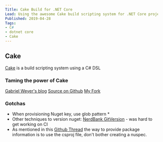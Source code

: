 ```yaml
---
Title: Cake Build for .NET Core
Lead: Using the awesome Cake build scripting system for .NET Core projects.
Published: 2019-04-28
Tags: 
- C#
- dotnet core
- Cake
---
```


## Cake
[Cake](https://cakebuild.net) is a build scripting system using a C# DSL

### Taming the power of Cake

[Gabriel Weyer's blog](https://gabrielweyer.net/2018/04/22/cake-build/)
[Source on Github](https://github.com/gabrielweyer/cake-build)
[My Fork](https://github.com/mishrsud/cake-build)

### Gotchas
- When provisioning Nuget key, use glob pattern *
- Other techniques to version nuget: [NerdBank GitVersion](https://github.com/AArnott/Nerdbank.GitVersioning/blob/master/doc/nbgv-cli.md) - was hard to get working on CI
- As mentioned in this [Github Thread](https://github.com/dotnet/cli/issues/2170) the way to provide package information is to use the csproj file, don't bother creating a nuspec.